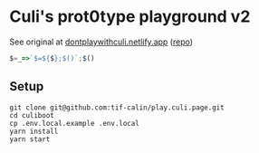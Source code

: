 # Culi's prot0type playground v2

See original at [dontplaywithculi.netlify.app](https://dontplaywithculi.netlify.app/) ([repo](https://github.com/tif-calin/react-play))

```js
$=_=>`$=${$};$()`;$()
```

## Setup
```
git clone git@github.com:tif-calin/play.culi.page.git
cd culiboot
cp .env.local.example .env.local
yarn install
yarn start
```
